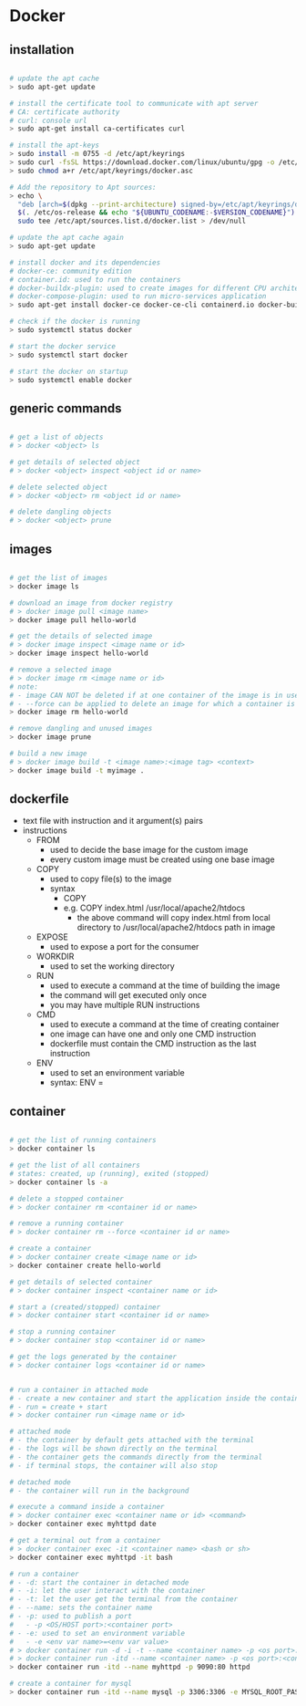 # Docker

## installation

```bash

# update the apt cache
> sudo apt-get update

# install the certificate tool to communicate with apt server
# CA: certificate authority
# curl: console url
> sudo apt-get install ca-certificates curl

# install the apt-keys
> sudo install -m 0755 -d /etc/apt/keyrings
> sudo curl -fsSL https://download.docker.com/linux/ubuntu/gpg -o /etc/apt/keyrings/docker.asc
> sudo chmod a+r /etc/apt/keyrings/docker.asc

# Add the repository to Apt sources:
> echo \
  "deb [arch=$(dpkg --print-architecture) signed-by=/etc/apt/keyrings/docker.asc] https://download.docker.com/linux/ubuntu \
  $(. /etc/os-release && echo "${UBUNTU_CODENAME:-$VERSION_CODENAME}") stable" | \
  sudo tee /etc/apt/sources.list.d/docker.list > /dev/null

# update the apt cache again
> sudo apt-get update

# install docker and its dependencies
# docker-ce: community edition
# container.id: used to run the containers
# docker-buildx-plugin: used to create images for different CPU architecture
# docker-compose-plugin: used to run micro-services application
> sudo apt-get install docker-ce docker-ce-cli containerd.io docker-buildx-plugin docker-compose-plugin

# check if the docker is running
> sudo systemctl status docker

# start the docker service
> sudo systemctl start docker

# start the docker on startup
> sudo systemctl enable docker

```

## generic commands

```bash

# get a list of objects
# > docker <object> ls

# get details of selected object
# > docker <object> inspect <object id or name>

# delete selected object
# > docker <object> rm <object id or name>

# delete dangling objects
# > docker <object> prune

```

## images

```bash

# get the list of images
> docker image ls

# download an image from docker registry
# > docker image pull <image name>
> docker image pull hello-world

# get the details of selected image
# > docker image inspect <image name or id>
> docker image inspect hello-world

# remove a selected image
# > docker image rm <image name or id>
# note:
# - image CAN NOT be deleted if at one container of the image is in use
# - --force can be applied to delete an image for which a container is running, which will create a dangling image (the image will be unlisted)
> docker image rm hello-world

# remove dangling and unused images
> docker image prune

# build a new image
# > docker image build -t <image name>:<image tag> <context>
> docker image build -t myimage .

```

## dockerfile

- text file with instruction and it argument(s) pairs
- instructions
  - FROM
    - used to decide the base image for the custom image
    - every custom image must be created using one base image
  - COPY
    - used to copy file(s) to the image
    - syntax
      - COPY <local path> <image path>
      - e.g. COPY index.html /usr/local/apache2/htdocs
        - the above command will copy index.html from local directory to /usr/local/apache2/htdocs path in image
  - EXPOSE
    - used to expose a port for the consumer
  - WORKDIR
    - used to set the working directory
  - RUN
    - used to execute a command at the time of building the image
    - the command will get executed only once
    - you may have multiple RUN instructions
  - CMD
    - used to execute a command at the time of creating container
    - one image can have one and only one CMD instruction
    - dockerfile must contain the CMD instruction as the last instruction
  - ENV
    - used to set an environment variable
    - syntax: ENV <varname>=<value>

## container

```bash

# get the list of running containers
> docker container ls

# get the list of all containers
# states: created, up (running), exited (stopped)
> docker container ls -a

# delete a stopped container
# > docker container rm <container id or name>

# remove a running container
# > docker container rm --force <container id or name>

# create a container
# > docker container create <image name or id>
> docker container create hello-world

# get details of selected container
# > docker container inspect <container name or id>

# start a (created/stopped) container
# > docker container start <container id or name>

# stop a running container
# > docker container stop <container id or name>

# get the logs generated by the container
# > docker container logs <container id or name>


# run a container in attached mode
# - create a new container and start the application inside the container
# - run = create + start
# > docker container run <image name or id>

# attached mode
# - the container by default gets attached with the terminal
# - the logs will be shown directly on the terminal
# - the container gets the commands directly from the terminal
# - if terminal stops, the container will also stop

# detached mode
# - the container will run in the background

# execute a command inside a container
# > docker container exec <container name or id> <command>
> docker container exec myhttpd date

# get a terminal out from a container
# > docker container exec -it <container name> <bash or sh>
> docker container exec myhttpd -it bash

# run a container
# - -d: start the container in detached mode
# - -i: let the user interact with the container
# - -t: let the user get the terminal from the container
# - --name: sets the container name
# - -p: used to publish a port
#   - -p <OS/HOST port>:<container port>
# - -e: used to set an environment variable
#   - -e <env var name>=<env var value>
# > docker container run -d -i -t --name <container name> -p <os port>:<container port> <image name or id>
# > docker container run -itd --name <container name> -p <os port>:<container port> <image name or id>
> docker container run -itd --name myhttpd -p 9090:80 httpd

# create a container for mysql
> docker container run -itd --name mysql -p 3306:3306 -e MYSQL_ROOT_PASSWORD=root mysql

```
